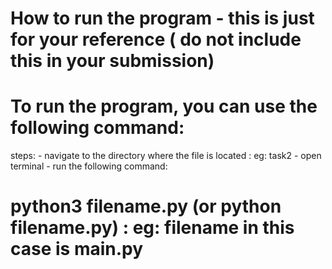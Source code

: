 # How to run the program - this is just for your reference ( do not include this in your submission)

# To run the program, you can use the following command:
steps:
    - navigate to the directory where the file is located : eg: task2
    - open terminal
    - run the following command:
# python3 filename.py (or python filename.py) : eg: filename in this case is main.py